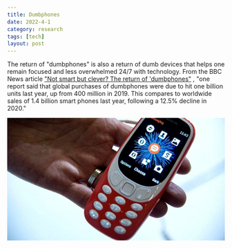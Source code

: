 ```yaml
---
title: Dumbphones 
date: 2022-4-1
category: research
tags: [tech]
layout: post
---
```


The return of "dumbphones" is also a return of dumb devices that helps one remain focused and less overwhelmed 24/7 with technology. From the BBC News article ["Not smart but clever? The return of 'dumbphones"](https://www.bbc.com/news/business-60763168) , "one report said that global purchases of dumbphones were due to hit one billion units last year, up from 400 million in 2019. This compares to worldwide sales of 1.4 billion smart phones last year, following a 12.5% decline in 2020." 

![Nokia 3310](/assets/images/various/gettyimages-645863306.jpg)